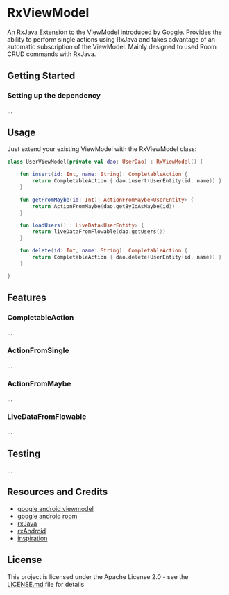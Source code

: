 # RxViewModel

An RxJava Extension to the ViewModel introduced by Google. Provides the ability to perform single actions using RxJava and takes advantage of an automatic subscription of the ViewModel. Mainly designed to used Room CRUD commands with RxJava.

## Getting Started

### Setting up the dependency

...

## Usage

Just extend your existing ViewModel with the RxViewModel class:

```kotlin
class UserViewModel(private val dao: UserDao) : RxViewModel() {

    fun insert(id: Int, name: String): CompletableAction {
        return CompletableAction { dao.insert(UserEntity(id, name)) }
    }

    fun getFromMaybe(id: Int): ActionFromMaybe<UserEntity> {
        return ActionFromMaybe(dao.getByIdAsMaybe(id))
    }

    fun loadUsers() : LiveData<UserEntity> {
        return liveDataFromFlowable(dao.getUsers())
    }

    fun delete(id: Int, name: String): CompletableAction {
        return CompletableAction { dao.delete(UserEntity(id, name)) }
    }

}
```

## Features

### CompletableAction

...

### ActionFromSingle

...

### ActionFromMaybe

...

### LiveDataFromFlowable

...

## Testing

...

## Resources and Credits

* [google android viewmodel](https://developer.android.com/topic/libraries/architecture/viewmodel)
* [google android room](https://developer.android.com/topic/libraries/architecture/room)
* [rxJava](https://github.com/ReactiveX/RxJava)
* [rxAndroid](https://github.com/ReactiveX/RxAndroid)
* [inspiration](https://medium.com/google-developers/room-rxjava-acb0cd4f3757)

## License

This project is licensed under the Apache License 2.0 - see the [LICENSE.md](LICENSE.md) file for details
